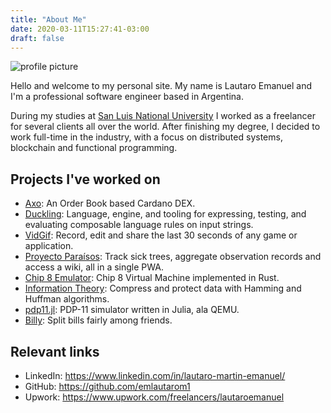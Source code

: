 ```yaml
---
title: "About Me"
date: 2020-03-11T15:27:41-03:00
draft: false
---
```


![profile picture](/images/me.jpg)

Hello and welcome to my personal site. My name is Lautaro Emanuel and I'm a professional software engineer based in Argentina.

During my studies at [San Luis National University](http://www.unsl.edu.ar/)  I worked as a freelancer for several clients all over the world. After finishing my degree, I decided to work full-time in the industry, with a focus on distributed systems, blockchain and functional programming.

## Projects I've worked on

- [Axo](https://www.axo.trade/): An Order Book based Cardano DEX.
- [Duckling](https://github.com/facebook/duckling): Language, engine, and tooling for expressing, testing, and evaluating composable language rules on input strings.
- [VidGif](https://play.google.com/store/apps/details?id=com.migamake.vidgif): Record, edit and share the last 30 seconds of any game or application.
- [Proyecto Paraísos](https://github.com/emlautarom1/ProyectoParaisos): Track sick trees, aggregate observation records and access a wiki, all in a single PWA.
- [Chip 8 Emulator](https://github.com/emlautarom1/Chip_8): Chip 8 Virtual Machine implemented in Rust.
- [Information Theory](https://github.com/emlautarom1/InformationTheory): Compress and protect data with Hamming and Huffman algorithms.
- [pdp11.jl](https://github.com/emlautarom1/pdp11.jl): PDP-11 simulator written in Julia, ala QEMU.
- [Billy](https://github.com/emlautarom1/Billy): Split bills fairly among friends.

## Relevant links

- LinkedIn: https://www.linkedin.com/in/lautaro-martin-emanuel/
- GitHub: https://github.com/emlautarom1
- Upwork: https://www.upwork.com/freelancers/lautaroemanuel
